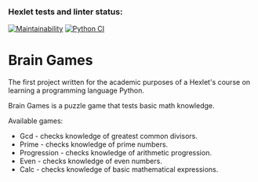 ### Hexlet tests and linter status:
[![Maintainability](https://api.codeclimate.com/v1/badges/73b6298f3302a1d1d5e7/maintainability)](https://codeclimate.com/github/Rahab666/python-project-lvl1/maintainability)
[![Python CI](https://github.com/sudobooo/brain-games/actions/workflows/pyci.yml/badge.svg)](https://github.com/sudobooo/brain-games/actions/workflows/pyci.yml)

# Brain Games

The first project written for the academic purposes of a Hexlet's course on learning a programming language Python.

Brain Games is a puzzle game that tests basic math knowledge.

Available games:

- Gcd - сhecks knowledge of greatest common divisors.
- Prime - сhecks knowledge of prime numbers.
- Progression - сhecks knowledge of arithmetic progression.
- Even - сhecks knowledge of even numbers.
- Calc - сhecks knowledge of basic mathematical expressions.
